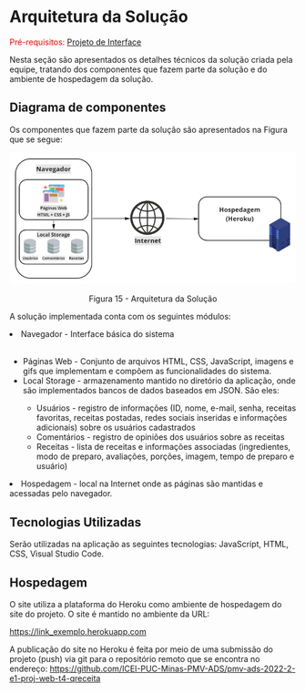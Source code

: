 # Arquitetura da Solução

<span style="color:red">Pré-requisitos: <a href="04-Projeto de Interface.md"> Projeto de Interface</a></span>

Nesta seção são apresentados os detalhes técnicos da solução criada pela equipe, tratando dos componentes que fazem parte da solução e do ambiente de hospedagem da solução.

## Diagrama de componentes

Os componentes que fazem parte da solução são apresentados na Figura que se segue:

<div align="center">
  <img class="componentes" src="img/Arquitetura_de_Soluções.jpg">
</div>
<p align="center">Figura 15 - Arquitetura da Solução</p>

A solução implementada conta com os seguintes módulos:

<li>Navegador - Interface básica do sistema</li>
<br>
 <ul>
  <li>Páginas Web - Conjunto de arquivos HTML, CSS, JavaScript, imagens e gifs que implementam e compõem as funcionalidades do sistema.</li>
  <li>Local Storage - armazenamento mantido no diretório da aplicação, onde são implementados bancos de dados baseados em JSON. São eles:</li>
</ul>
    <ul>
        <ul>
          <li>Usuários - registro de informações (ID, nome, e-mail, senha, receitas favoritas, receitas postadas, redes sociais inseridas e informações adicionais) sobre os usuários cadastrados</li>
          <li>Comentários - registro de opiniões dos usuários sobre as receitas</li>
          <li>Receitas - lista de receitas e informações associadas (ingredientes, modo de preparo, avaliações, porções, imagem, tempo de preparo e usuário)</li>
        </ul>
    </ul>
    
<li>Hospedagem - local na Internet onde as páginas são mantidas e acessadas pelo navegador.</li>

## Tecnologias Utilizadas

Serão utilizadas na aplicação as seguintes tecnologias: JavaScript, HTML, CSS, Visual Studio Code.

## Hospedagem

O site utiliza a plataforma do Heroku como ambiente de hospedagem do site do projeto. O site é mantido no ambiente da URL:
 
https://link_exemplo.herokuapp.com
 
A publicação do site no Heroku é feita por meio de uma submissão do projeto (push) via git para o repositório remoto que se encontra no endereço:
https://github.com/ICEI-PUC-Minas-PMV-ADS/pmv-ads-2022-2-e1-proj-web-t4-qreceita
